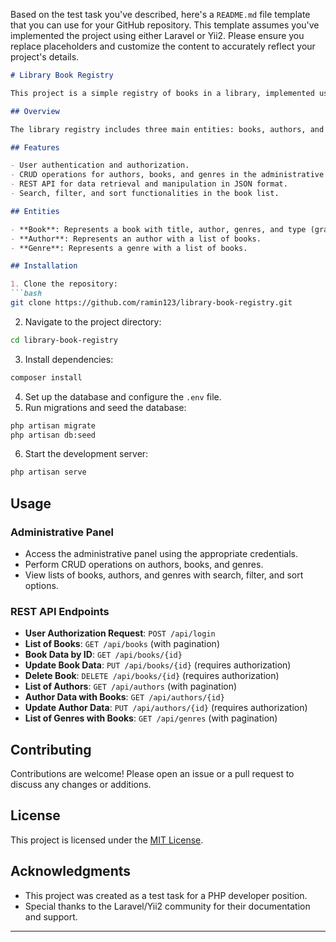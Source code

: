 Based on the test task you've described, here's a `README.md` file template that you can use for your GitHub repository. This template assumes you've implemented the project using either Laravel or Yii2. Please ensure you replace placeholders and customize the content to accurately reflect your project's details.

```markdown
# Library Book Registry

This project is a simple registry of books in a library, implemented using PHP and the [Laravel/Yii2](https://laravel.com/docs) PHP framework.

## Overview

The library registry includes three main entities: books, authors, and genres. Each author can have multiple books, and each book can belong to multiple genres. Books are categorized into three types: graphic edition, digital edition, and printed edition. The application logs all actions on book data for auditing purposes.

## Features

- User authentication and authorization.
- CRUD operations for authors, books, and genres in the administrative panel.
- REST API for data retrieval and manipulation in JSON format.
- Search, filter, and sort functionalities in the book list.

## Entities

- **Book**: Represents a book with title, author, genres, and type (graphic, digital, printed).
- **Author**: Represents an author with a list of books.
- **Genre**: Represents a genre with a list of books.

## Installation

1. Clone the repository:
```bash
git clone https://github.com/ramin123/library-book-registry.git
```
2. Navigate to the project directory:
```bash
cd library-book-registry
```
3. Install dependencies:
```bash
composer install
```
4. Set up the database and configure the `.env` file.
5. Run migrations and seed the database:
```bash
php artisan migrate
php artisan db:seed
```
6. Start the development server:
```bash
php artisan serve
```

## Usage

### Administrative Panel

- Access the administrative panel using the appropriate credentials.
- Perform CRUD operations on authors, books, and genres.
- View lists of books, authors, and genres with search, filter, and sort options.

### REST API Endpoints

- **User Authorization Request**: `POST /api/login`
- **List of Books**: `GET /api/books` (with pagination)
- **Book Data by ID**: `GET /api/books/{id}`
- **Update Book Data**: `PUT /api/books/{id}` (requires authorization)
- **Delete Book**: `DELETE /api/books/{id}` (requires authorization)
- **List of Authors**: `GET /api/authors` (with pagination)
- **Author Data with Books**: `GET /api/authors/{id}`
- **Update Author Data**: `PUT /api/authors/{id}` (requires authorization)
- **List of Genres with Books**: `GET /api/genres` (with pagination)

## Contributing

Contributions are welcome! Please open an issue or a pull request to discuss any changes or additions.

## License

This project is licensed under the [MIT License](LICENSE).

## Acknowledgments

- This project was created as a test task for a PHP developer position.
- Special thanks to the Laravel/Yii2 community for their documentation and support.

---

